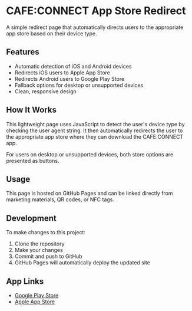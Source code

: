 # CAFE:CONNECT App Store Redirect

A simple redirect page that automatically directs users to the appropriate app store based on their device type.

## Features

- Automatic detection of iOS and Android devices
- Redirects iOS users to Apple App Store
- Redirects Android users to Google Play Store
- Fallback options for desktop or unsupported devices
- Clean, responsive design

## How It Works

This lightweight page uses JavaScript to detect the user's device type by checking the user agent string. It then automatically redirects the user to the appropriate app store where they can download the CAFE:CONNECT app.

For users on desktop or unsupported devices, both store options are presented as buttons.

## Usage

This page is hosted on GitHub Pages and can be linked directly from marketing materials, QR codes, or NFC tags.

## Development

To make changes to this project:

1. Clone the repository
2. Make your changes
3. Commit and push to GitHub
4. GitHub Pages will automatically deploy the updated site

## App Links

- [Google Play Store](https://play.google.com/store/apps/details?id=com.independentcafeownersnetwork.iconrewards)
- [Apple App Store](https://apps.apple.com/ph/app/cafe-connect/id6742357756) 